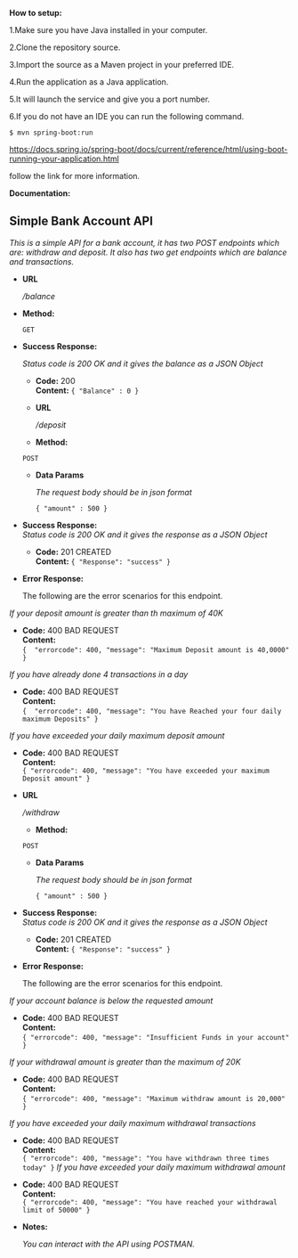 **How to setup:**

1.Make sure you have Java installed in your computer.

2.Clone the repository source.

3.Import the source as a Maven project in your preferred IDE.

4.Run the application as a Java application.

5.It will launch the service and give you a port number.

6.If you do not have an IDE you can run the following command.

`$ mvn spring-boot:run`

https://docs.spring.io/spring-boot/docs/current/reference/html/using-boot-running-your-application.html

follow the link for more information.


**Documentation:**

**Simple Bank Account API**
----
  _This is a simple API for a bank account, it has two POST endpoints which are: withdraw and deposit. It also has two get endpoints which are balance and transactions._

* **URL**

  _/balance_

* **Method:**
  


  `GET` 
  

* **Success Response:**
  
  _Status code is 200 OK and it gives the balance as a JSON Object_

  * **Code:** 200 <br />
    **Content:** `{ "Balance" : 0 }`
    
    
   * **URL**
    
      _/deposit_
    
   * **Method:**
      
   `POST` 
   
   * **Data Params**
   
     _The request body should be in json format_
     
     `{ "amount" : 500 }`
 * **Success Response:**    
      _Status code is 200 OK and it gives the response as a JSON Object_
     
   * **Code:** 201 CREATED <br />
    **Content:** `{ "Response": "success" }`


 
 
 
* **Error Response:**

  The following are the error scenarios for this endpoint.
  
  
  

_If your deposit amount is greater than th maximum of 40K_

  * **Code:** 400 BAD REQUEST <br />
    **Content:** <br />
                  `{ 
                    "errorcode": 400,
                    "message": "Maximum Deposit amount is 40,0000"
                    }`



_If you have already done 4 transactions in a day_

  * **Code:** 400 BAD REQUEST <br />
    **Content:**<br />
                   `{ 
                    "errorcode": 400,
                    "message": "You have Reached your four daily maximum Deposits"
                    }`
                    

_If you have exceeded your daily maximum deposit amount_

  * **Code:** 400 BAD REQUEST <br />
    **Content:**<br />
                   `{
                        "errorcode": 400,
                        "message": "You have exceeded your maximum Deposit amount"
                    }`                      
                                                           
  * **URL**
     
       _/withdraw_
     
    * **Method:**
       
    `POST` 
    
    * **Data Params**
    
      _The request body should be in json format_
      
      `{ "amount" : 500 }`
  * **Success Response:**    
       _Status code is 200 OK and it gives the response as a JSON Object_
      
    * **Code:** 201 CREATED  <br />
     **Content:** `{ "Response": "success" }`
 
  
* **Error Response:**

  The following are the error scenarios for this endpoint.
  
  
  

_If your account balance is below the requested amount_

  * **Code:** 400 BAD REQUEST <br />
    **Content:** <br />
                  `{
                       "errorcode": 400,
                       "message": "Insufficient Funds in your account"
                   }`



_If your withdrawal amount is greater than the maximum of 20K_

  * **Code:** 400 BAD REQUEST <br />
    **Content:**<br />
                   `{
                        "errorcode": 400,
                        "message": "Maximum withdraw amount is 20,000"
                    }`
                    
_If you have exceeded your daily maximum withdrawal transactions_

  * **Code:** 400 BAD REQUEST <br />
    **Content:**<br />
                   `{
                        "errorcode": 400,
                        "message": "You have withdrawn three times today"
                    }` 
_If you have exceeded your daily maximum withdrawal amount_

  * **Code:** 400 BAD REQUEST <br />
    **Content:**<br />
                   `{
                    "errorcode": 400,
                    "message": "You have reached your withdrawal limit of 50000"
                     }` 
  
* **Notes:**

  _You can interact with the API using POSTMAN._